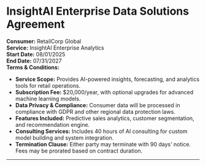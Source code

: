 # InsightAI Enterprise Data Solutions Agreement

**Consumer:** RetailCorp Global  
**Service:** InsightAI Enterprise Analytics  
**Start Date:** 08/01/2025  
**End Date:** 07/31/2027  
**Terms & Conditions:**
- **Service Scope:** Provides AI-powered insights, forecasting, and analytics tools for retail operations.
- **Subscription Fee:** $20,000/year, with optional upgrades for advanced machine learning models.
- **Data Privacy & Compliance:** Consumer data will be processed in compliance with GDPR and other regional data protection laws.
- **Features Included:** Predictive sales analytics, customer segmentation, and recommendation engine.
- **Consulting Services:** Includes 40 hours of AI consulting for custom model building and system integration.
- **Termination Clause:** Either party may terminate with 90 days’ notice. Fees may be prorated based on contract duration.

---